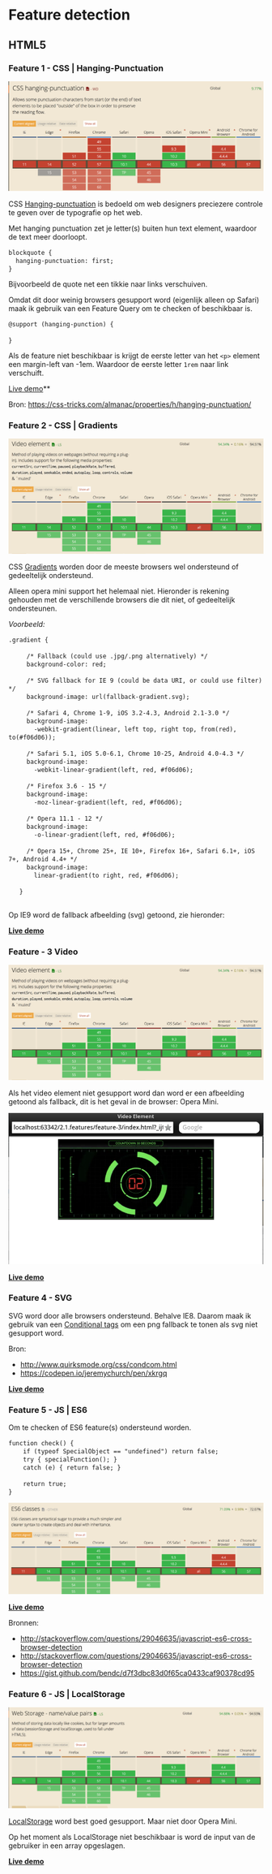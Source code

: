 # Feature detection

## HTML5

### Feature 1 - CSS | Hanging-Punctuation

  ![alt text](readme_images/1.png "Can i use")
  
  CSS [Hanging-punctuation](https://css-tricks.com/almanac/properties/h/hanging-punctuation/)
  is bedoeld om web designers preciezere controle te geven over de typografie op het web.
  
  Met hanging punctuation zet je letter(s) buiten hun text element, waardoor de text meer doorloopt.
   
  ```
  blockquote {
    hanging-punctuation: first;
  }
  ```
  
  Bijvoorbeeld de quote net een tikkie naar links verschuiven.
  
  Omdat dit door weinig browsers gesupport word (eigenlijk alleen op Safari) maak ik gebruik van een Feature
  Query om te checken of beschikbaar is.
  
  ```
  @support (hanging-punction) {
  
  }
  ```   
  
  Als de feature niet beschikbaar is krijgt de eerste letter van het ``<p>`` element een margin-left van -1em. Waardoor de eerste letter ``1rem`` naar link verschuift. 
  
  [Live demo](https://pierman1.github.io/bt-features/feature-1/)** 
  
  Bron: https://css-tricks.com/almanac/properties/h/hanging-punctuation/
  
### Feature 2 - CSS | Gradients
 
  ![alt text](readme_images/f3.png "Can i use")
 
 CSS [Gradients](https://css-tricks.com/css3-gradients/) worden door de meeste browsers wel ondersteund of gedeeltelijk ondersteund.
 
 Alleen opera mini support het helemaal niet. Hieronder is rekening gehouden met de verschillende browsers die dit niet, of gedeeltelijk
 ondersteunen.
 
 *Voorbeeld:*
 
 ```
 .gradient {
      
      /* Fallback (could use .jpg/.png alternatively) */
      background-color: red;
    
      /* SVG fallback for IE 9 (could be data URI, or could use filter) */
      background-image: url(fallback-gradient.svg); 
    
      /* Safari 4, Chrome 1-9, iOS 3.2-4.3, Android 2.1-3.0 */
      background-image:
        -webkit-gradient(linear, left top, right top, from(red), to(#f06d06));
      
      /* Safari 5.1, iOS 5.0-6.1, Chrome 10-25, Android 4.0-4.3 */
      background-image:
        -webkit-linear-gradient(left, red, #f06d06);
    
      /* Firefox 3.6 - 15 */
      background-image:
        -moz-linear-gradient(left, red, #f06d06);
    
      /* Opera 11.1 - 12 */
      background-image:
        -o-linear-gradient(left, red, #f06d06);
    
      /* Opera 15+, Chrome 25+, IE 10+, Firefox 16+, Safari 6.1+, iOS 7+, Android 4.4+ */
      background-image:
        linear-gradient(to right, red, #f06d06);
    
    }
    
```

Op IE9 word de fallback afbeelding (svg) getoond, zie hieronder:

**[Live demo](https://pierman1.github.io/bt-features/feature-2/)**

### Feature - 3 Video

![alt text](readme_images/f3.png)

Als het video element niet gesupport word dan word er een afbeelding getoond als fallback, dit is het geval in de browser: Opera Mini.

![alt text](readme_images/f3-opera.png)

**[Live demo](https://pierman1.github.io/bt-features/feature-3/)**

### Feature 4 - SVG

SVG word door alle browsers ondersteund. Behalve IE8. Daarom maak ik gebruik van een
[Conditional tags](http://www.quirksmode.org/css/condcom.html) om een png fallback te tonen als svg niet gesupport word.

Bron: 

- http://www.quirksmode.org/css/condcom.html
- https://codepen.io/jeremychurch/pen/xkrgq

**[Live demo](https://pierman1.github.io/bt-features/feature-4/)**

### Feature 5 - JS | ES6 

Om te checken of ES6 feature(s) ondersteund worden.

```
function check() {
    if (typeof SpecialObject == "undefined") return false;
    try { specialFunction(); }
    catch (e) { return false; }

    return true;
}
```

![alt text](readme_images/f5.png)

**[Live demo](https://pierman1.github.io/bt-features/feature-5/)**

Bronnen:
- http://stackoverflow.com/questions/29046635/javascript-es6-cross-browser-detection
- http://stackoverflow.com/questions/29046635/javascript-es6-cross-browser-detection
- https://gist.github.com/bendc/d7f3dbc83d0f65ca0433caf90378cd95


### Feature 6 - JS | LocalStorage

![alt text](readme_images/6.png)

[LocalStorage]() word best goed gesupport. Maar niet door Opera Mini. 
 
 Op het moment als LocalStorage niet beschikbaar is word de input van de gebruiker in een array opgeslagen.
 
**[Live demo](https://pierman1.github.io/bt-features/feature-6/)**

